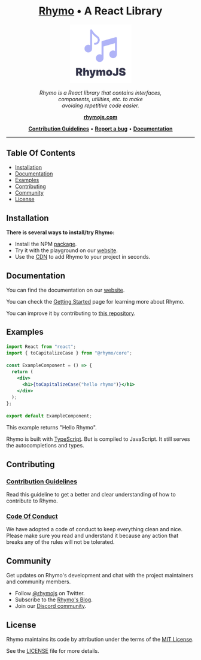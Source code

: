 <!-- markdownlint-disable MD033 -->

<h1 align="center">
  <a href="https://rhymojs.com/">Rhymo</a> • A React Library
</h1>

<p align="center">
  <img src="./assets/logo.svg" width="165" />
</p>

<p align="center">
  <i>
    Rhymo is a React library that contains interfaces, <br /> components, utilities, etc. to make <br /> avoiding repetitive code easier.
  </i>
</p>

<p align="center">
  <a href="https://rhymojs.com">
    <b>rhymojs.com</b>
  </a>
</p>

<p align="center">
  <a href="https://github.com/xeptao/rhymojs/blob/dev/CONTRIBUTING.md"><b>Contribution Guidelines</b></a> • <a href="https://github.com/xeptao/rhymojs/issues/new"><b>Report a bug</b></a> • <a href="https://rhymojs.com/docs/"><b>Documentation</b></a>
</p>

---

## Table Of Contents

- [Installation](#installation)
- [Documentation](#documentation)
- [Examples](#examples)
- [Contributing](#contributing)
- [Community](#community)
- [License](#license)

## Installation

**There is several ways to install/try Rhymo:**

- Install the NPM [package](https://www.npmjs.com/package/@rhymo/core).
- Try it with the playground on our [website](https://rhymojs.com/playground/).
- Use the [CDN](https://unpkg.com/@rhymo/core@latest/index.js) to add Rhymo to your project in seconds.

## Documentation

You can find the documentation on our [website](https://rhymojs.com/docs/).

You can check the [Getting Started](https://rhymojs.com/docs/getting-started/) page for learning more about Rhymo.

You can improve it by contributing to [this repository](https://github.com/xeptao/rhymojs/).

## Examples

```jsx
import React from "react";
import { toCapitalizeCase } from "@rhymo/core";

const ExampleComponent = () => {
  return (
    <div>
      <h1>{toCapitalizeCase("hello rhymo")}</h1>
    </div>
  );
};

export default ExampleComponent;
```

This example returns "Hello Rhymo".

Rhymo is built with [TypeScript](https://www.typescriptlang.org/). But is compiled to JavaScript. It still serves the autocompletions and types.

## Contributing

### [Contribution Guidelines](https://github.com/xeptao/rhymojs/blob/dev/CONTRIBUTING.md)

Read this guideline to get a better and clear understanding of how to contribute to Rhymo.

### [Code Of Conduct](https://github.com/xeptao/rhymojs/blob/dev/CODE_OF_CONDUCT.md)

We have adopted a code of conduct to keep everything clean and nice. Please make sure you read and understand it because any action that breaks any of the rules will not be tolerated.

## Community

Get updates on Rhymo's development and chat with the project maintainers and community members.

- Follow [@rhymojs](https://twitter.com/rhymojs/) on Twitter.
- Subscribe to the [Rhymo's Blog](https://rhymojs.com/blog/).
- Join our [Discord community](https://discord.gg/rhymojs/).

## License

Rhymo maintains its code by attribution under the terms of the [MIT License](http://opensource.org/licenses/mit-license).

See the [LICENSE](https://github.com/xeptao/rhymojs/blob/dev/LICENSE) file for more details.
